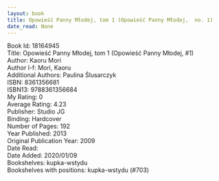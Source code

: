 ```yaml
---
layout: book
title: Opowieść Panny Młodej, tom 1 (Opowieść Panny Młodej,  no. 1)
date_read: None
---
```


Book Id: 18164945<br />
Title: Opowieść Panny Młodej, tom 1 (Opowieść Panny Młodej, #1)<br />
Author: Kaoru Mori<br />
Author l-f: Mori, Kaoru<br />
Additional Authors: Paulina Ślusarczyk<br />
ISBN: 8361356681<br />
ISBN13: 9788361356684<br />
My Rating: 0<br />
Average Rating: 4.23<br />
Publisher: Studio JG<br />
Binding: Hardcover<br />
Number of Pages: 192<br />
Year Published: 2013<br />
Original Publication Year: 2009<br />
Date Read: <br />
Date Added: 2020/01/09<br />
Bookshelves: kupka-wstydu<br />
Bookshelves with positions: kupka-wstydu (#703)<br />

